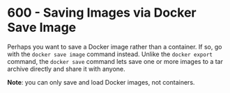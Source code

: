 # 600 - Saving Images via Docker Save Image

Perhaps you want to save a Docker image rather than a container. If so, go with the ```docker save image``` command instead. Unlike the ```docker export``` command, the ```docker save``` command lets save one or more images to a tar archive directly and share it with anyone.

**Note**: you can only save and load Docker images, not containers.



